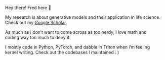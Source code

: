 Hey there! Fred here 👋

My research is about generative models and their application in life science. Check out my [Google Scholar](https://scholar.google.co.uk/citations?user=bZwJ9oUAAAAJ&hl=en).

As much as I don’t want to come across as too nerdy, I love math and coding way too much to deny it.

I mostly code in Python, PyTorch, and dabble in Triton when I’m feeling kernel writing. Check out the codebases I maintained : )

